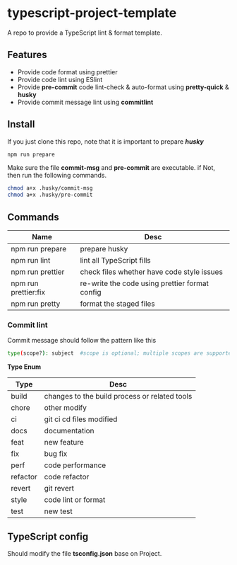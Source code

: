 # typescript-project-template

A repo to provide a TypeScript lint &amp; format template.

## Features

- Provide code format using prettier
- Provide code lint using ESlint
- Provide **pre-commit** code lint-check & auto-format using **pretty-quick** & **husky**
- Provide commit message lint using **commitlint**

## Install

If you just clone this repo, note that it is important to prepare **_husky_**

```sh
npm run prepare
```

Make sure the file **commit-msg** and **pre-commit** are executable.
if Not, then run the following commands.

```sh
chmod a+x .husky/commit-msg
chmod a+x .husky/pre-commit
```

## Commands

| Name                 | Desc                                           |
| -------------------- | ---------------------------------------------- |
| npm run prepare      | prepare husky                                  |
| npm run lint         | lint all TypeScript fills                      |
| npm run prettier     | check files whether have code style issues     |
| npm run prettier:fix | re-write the code using prettier format config |
| npm run pretty       | format the staged files                        |

### Commit lint

Commit message should follow the pattern like this

```sh
type(scope?): subject  #scope is optional; multiple scopes are supported (current delimiter options: "/", "\" and ",")
```

**Type Enum**

| Type     | Desc                                          |
| -------- | --------------------------------------------- |
| build    | changes to the build process or related tools |
| chore    | other modify                                  |
| ci       | git ci cd files modified                      |
| docs     | documentation                                 |
| feat     | new feature                                   |
| fix      | bug fix                                       |
| perf     | code performance                              |
| refactor | code refactor                                 |
| revert   | git revert                                    |
| style    | code lint or format                           |
| test     | new test                                      |

## TypeScript config

Should modify the file **tsconfig.json** base on Project.
